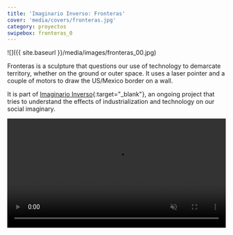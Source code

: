```yaml
---
title: 'Imaginario Inverso: Fronteras'
cover: 'media/covers/fronteras.jpg'
category: proyectos
swipebox: fronteras_0
---
```

![]({{ site.baseurl }}/media/images/fronteras_00.jpg)

Fronteras is a sculpture that questions our use of technology to demarcate territory, whether on the ground or outer space. It uses a laser pointer and a couple of motors to draw the US/Mexico border on a wall.

It is part of [Imaginario Inverso](http://inverso.astrovandalistas.cc){:target="_blank"}, an ongoing project that tries to understand the effects of industrialization and technology on our social imaginary.

<video loop autoplay muted width="100%">
  <source src="{{ site.baseurl }}/media/movs/fronteras_mov01.webm" type="video/webm">
  <source src="{{ site.baseurl }}/media/movs/fronteras_mov01.mp4" type="video/mp4">
</video>
